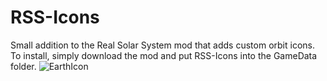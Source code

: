 # RSS-Icons
Small addition to the Real Solar System mod that adds custom orbit icons.
To install, simply download the mod and put RSS-Icons into the GameData folder.
![EarthIcon](https://github.com/ProximaCentauri-star/RSS-Icons/assets/26027991/055c04e9-5fcc-4667-984c-734f11fc099b)
